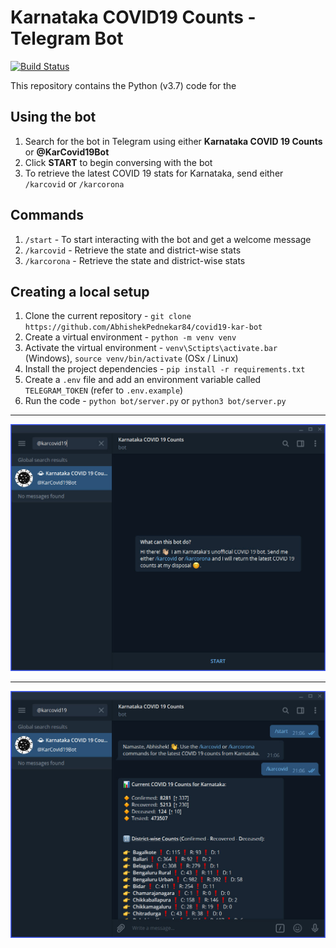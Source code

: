 # Karnataka COVID19 Counts - Telegram Bot

[![Build Status](https://travis-ci.org/AbhishekPednekar84/covid19-kar-bot.svg?branch=master)](https://travis-ci.org/AbhishekPednekar84/covid19-kar-bot)

This repository contains the Python (v3.7) code for the

## Using the bot

1. Search for the bot in Telegram using either **Karnataka COVID 19 Counts** or **@KarCovid19Bot**
2. Click **START** to begin conversing with the bot
3. To retrieve the latest COVID 19 stats for Karnataka, send either `/karcovid` or `/karcorona`

## Commands
1. `/start` - To start interacting with the bot and get a welcome message
2. `/karcovid` - Retrieve the state and district-wise stats
3. `/karcorona` - Retrieve the state and district-wise stats

## Creating a local setup

1. Clone the current repository - `git clone https://github.com/AbhishekPednekar84/covid19-kar-bot`
2. Create a virtual environment - `python -m venv venv`
3. Activate the virtual environment - `venv\Sctipts\activate.bar` (Windows), `source venv/bin/activate` (OSx / Linux)
4. Install the project dependencies - `pip install -r requirements.txt`
5. Create a `.env` file and add an environment variable called `TELEGRAM_TOKEN` (refer to `.env.example`)
6. Run the code - `python bot/server.py` or `python3 bot/server.py`

---

<p align="center"><img src="https://github.com/AbhishekPednekar84/covid19-kar-bot/blob/master/images/bot1.jpg" alt="Bot1"></p>

---

<p align="center"><img src="https://github.com/AbhishekPednekar84/covid19-kar-bot/blob/master/images/bot2.jpg" alt="Bot2"></p>
